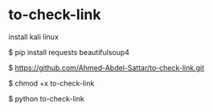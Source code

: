 # to-check-link
install kali linux 

$ pip install requests beautifulsoup4

$ https://github.com/Ahmed-Abdel-Sattar/to-check-link.git

$ chmod +x to-check-link

$ python to-check-link
